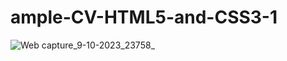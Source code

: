 # ample-CV-HTML5-and-CSS3-1
![Web capture_9-10-2023_23758_](https://github.com/KarimanOmar/ample-CV-HTML5-and-CSS3-1/assets/144020480/1d74f0f3-f5ba-452a-bfff-611ece12d31a)
